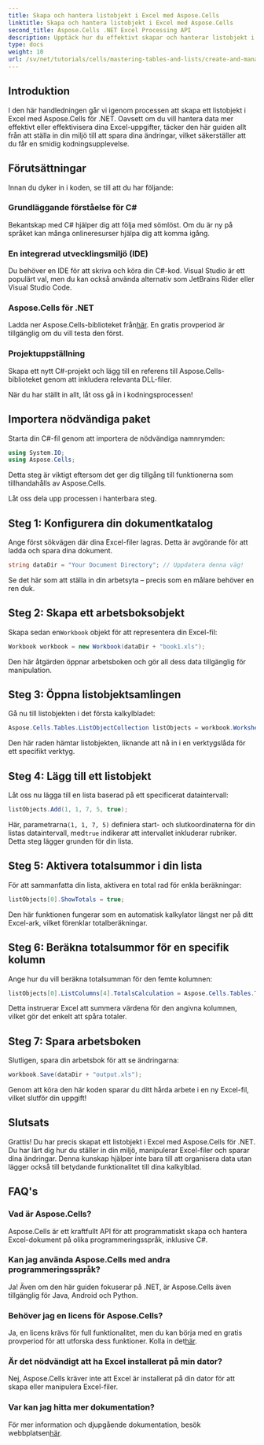 ```yaml
---
title: Skapa och hantera listobjekt i Excel med Aspose.Cells
linktitle: Skapa och hantera listobjekt i Excel med Aspose.Cells
second_title: Aspose.Cells .NET Excel Processing API
description: Upptäck hur du effektivt skapar och hanterar listobjekt i Excel med Aspose.Cells för .NET. Den här omfattande steg-för-steg-guiden leder dig genom installationsprocessen.
type: docs
weight: 10
url: /sv/net/tutorials/cells/mastering-tables-and-lists/create-and-manage-list-object/
---
```

## Introduktion

I den här handledningen går vi igenom processen att skapa ett listobjekt i Excel med Aspose.Cells för .NET. Oavsett om du vill hantera data mer effektivt eller effektivisera dina Excel-uppgifter, täcker den här guiden allt från att ställa in din miljö till att spara dina ändringar, vilket säkerställer att du får en smidig kodningsupplevelse.

## Förutsättningar

Innan du dyker in i koden, se till att du har följande:

### Grundläggande förståelse för C#
Bekantskap med C# hjälper dig att följa med sömlöst. Om du är ny på språket kan många onlineresurser hjälpa dig att komma igång.

### En integrerad utvecklingsmiljö (IDE)
Du behöver en IDE för att skriva och köra din C#-kod. Visual Studio är ett populärt val, men du kan också använda alternativ som JetBrains Rider eller Visual Studio Code.

### Aspose.Cells för .NET
Ladda ner Aspose.Cells-biblioteket från[här](https://releases.aspose.com/cells/net/). En gratis provperiod är tillgänglig om du vill testa den först.

### Projektuppställning
Skapa ett nytt C#-projekt och lägg till en referens till Aspose.Cells-biblioteket genom att inkludera relevanta DLL-filer.

När du har ställt in allt, låt oss gå in i kodningsprocessen!

## Importera nödvändiga paket

Starta din C#-fil genom att importera de nödvändiga namnrymden:

```csharp
using System.IO;
using Aspose.Cells;
```

Detta steg är viktigt eftersom det ger dig tillgång till funktionerna som tillhandahålls av Aspose.Cells.

Låt oss dela upp processen i hanterbara steg.

## Steg 1: Konfigurera din dokumentkatalog

Ange först sökvägen där dina Excel-filer lagras. Detta är avgörande för att ladda och spara dina dokument.

```csharp
string dataDir = "Your Document Directory"; // Uppdatera denna väg!
```

Se det här som att ställa in din arbetsyta – precis som en målare behöver en ren duk.

## Steg 2: Skapa ett arbetsboksobjekt

 Skapa sedan en`Workbook` objekt för att representera din Excel-fil:

```csharp
Workbook workbook = new Workbook(dataDir + "book1.xls");
```

Den här åtgärden öppnar arbetsboken och gör all dess data tillgänglig för manipulation.

## Steg 3: Öppna listobjektsamlingen

Gå nu till listobjekten i det första kalkylbladet:

```csharp
Aspose.Cells.Tables.ListObjectCollection listObjects = workbook.Worksheets[0].ListObjects;
```

Den här raden hämtar listobjekten, liknande att nå in i en verktygslåda för ett specifikt verktyg.

## Steg 4: Lägg till ett listobjekt

Låt oss nu lägga till en lista baserad på ett specificerat dataintervall:

```csharp
listObjects.Add(1, 1, 7, 5, true);
```

 Här, parametrarna`(1, 1, 7, 5)` definiera start- och slutkoordinaterna för din listas dataintervall, med`true` indikerar att intervallet inkluderar rubriker. Detta steg lägger grunden för din lista.

## Steg 5: Aktivera totalsummor i din lista

För att sammanfatta din lista, aktivera en total rad för enkla beräkningar:

```csharp
listObjects[0].ShowTotals = true;
```

Den här funktionen fungerar som en automatisk kalkylator längst ner på ditt Excel-ark, vilket förenklar totalberäkningar.

## Steg 6: Beräkna totalsummor för en specifik kolumn

Ange hur du vill beräkna totalsumman för den femte kolumnen:

```csharp
listObjects[0].ListColumns[4].TotalsCalculation = Aspose.Cells.Tables.TotalsCalculation.Sum; 
```

Detta instruerar Excel att summera värdena för den angivna kolumnen, vilket gör det enkelt att spåra totaler.

## Steg 7: Spara arbetsboken

Slutligen, spara din arbetsbok för att se ändringarna:

```csharp
workbook.Save(dataDir + "output.xls");
```

Genom att köra den här koden sparar du ditt hårda arbete i en ny Excel-fil, vilket slutför din uppgift!

## Slutsats

Grattis! Du har precis skapat ett listobjekt i Excel med Aspose.Cells för .NET. Du har lärt dig hur du ställer in din miljö, manipulerar Excel-filer och sparar dina ändringar. Denna kunskap hjälper inte bara till att organisera data utan lägger också till betydande funktionalitet till dina kalkylblad.

## FAQ's

### Vad är Aspose.Cells?  
Aspose.Cells är ett kraftfullt API för att programmatiskt skapa och hantera Excel-dokument på olika programmeringsspråk, inklusive C#.

### Kan jag använda Aspose.Cells med andra programmeringsspråk?  
Ja! Även om den här guiden fokuserar på .NET, är Aspose.Cells även tillgänglig för Java, Android och Python.

### Behöver jag en licens för Aspose.Cells?  
 Ja, en licens krävs för full funktionalitet, men du kan börja med en gratis provperiod för att utforska dess funktioner. Kolla in det[här](https://releases.aspose.com/).

### Är det nödvändigt att ha Excel installerat på min dator?  
Nej, Aspose.Cells kräver inte att Excel är installerat på din dator för att skapa eller manipulera Excel-filer.

### Var kan jag hitta mer dokumentation?  
 För mer information och djupgående dokumentation, besök webbplatsen[här](https://reference.aspose.com/cells/net/).
